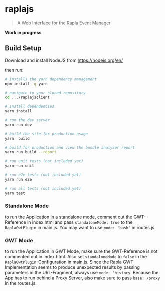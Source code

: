 # raplajs

> A Web Interface for the Rapla Event Manager

__Work in progress__

## Build Setup

Download and install NodeJS from <a href="https://nodejs.org/en/">https://nodejs.org/en/</a>

then run:

``` bash
# installs the yarn dependency management
npm install -g yarn

# navigate to your cloned repository
cd .../raplajsclient

# install dependencies
yarn install

# run the dev server
yarn run dev

# build the site for production usage
yarn  build

# build for production and view the bundle analyzer report
yarn run build --report

# run unit tests (not included yet)
yarn run unit

# run e2e tests (not included yet)
yarn run e2e

# run all tests (not included yet)
yarn test
```

### Standalone Mode

to run the Application in a standalone mode, comment out the GWT-Reference in index.html and pass `standaloneMode: true` to the `RaplaGwtPlugin` in main.js. You may want to use `mode: 'hash'` in routes.js

### GWT Mode

to run the Application in GWT Mode, make sure the GWT-Reference is not commented out in index.html. Also set `standaloneMode` to `false` in the `RaplaGwtPlugin`-Configuration in main.js. Since the Rapla GWT Implementation seems to produce unexpected results by passing parameters in the URL-Fragment, always use `mode: 'history`. Because the App has to run behind a Proxy Server, also make sure to pass `base: /proxy` in the routes.js.